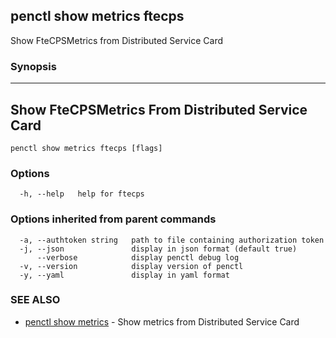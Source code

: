## penctl show metrics ftecps

Show FteCPSMetrics from Distributed Service Card

### Synopsis



---------------------------------
 Show FteCPSMetrics From Distributed Service Card 
---------------------------------


```
penctl show metrics ftecps [flags]
```

### Options

```
  -h, --help   help for ftecps
```

### Options inherited from parent commands

```
  -a, --authtoken string   path to file containing authorization token
  -j, --json               display in json format (default true)
      --verbose            display penctl debug log
  -v, --version            display version of penctl
  -y, --yaml               display in yaml format
```

### SEE ALSO
* [penctl show metrics](penctl_show_metrics.md)	 - Show metrics from Distributed Service Card

